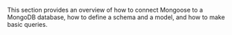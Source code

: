 This section provides an overview of how to connect Mongoose to a MongoDB database, how to define a schema and a model, and how to make basic queries.
